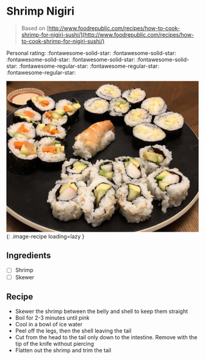 <!-- Needs Manual Review -->

# Shrimp Nigiri

> Based on [http://www.foodrepublic.com/recipes/how-to-cook-shrimp-for-nigiri-sushi/](http://www.foodrepublic.com/recipes/how-to-cook-shrimp-for-nigiri-sushi/)

<!-- rating=2; (User can specify rating on scale of 1-5) -->
<!-- AUTO-UserRating -->
Personal rating: :fontawesome-solid-star: :fontawesome-solid-star: :fontawesome-solid-star: :fontawesome-solid-star: :fontawesome-solid-star: :fontawesome-regular-star: :fontawesome-regular-star: :fontawesome-regular-star:
<!-- /AUTO-UserRating -->

<!-- name_image=shrimp_nigiri.jpeg; (User can specify image name) -->
<!-- AUTO-Image -->
![shrimp_nigiri.jpeg](./shrimp_nigiri.jpeg){: .image-recipe loading=lazy }
<!-- /AUTO-Image -->

## Ingredients

* [ ] Shrimp
* [ ] Skewer

## Recipe

* Skewer the shrimp between the belly and shell to keep them straight
* Boil for 2-3 minutes until pink
* Cool in a bowl of ice water
* Peel off the legs, then the shell leaving the tail
* Cut from the head to the tail only down to the intestine. Remove with the tip of the knife without piercing
* Flatten out the shrimp and trim the tail
